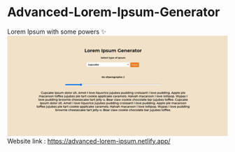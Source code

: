 # Advanced-Lorem-Ipsum-Generator
Lorem Ipsum with some powers ✨
![](https://github.com/Deepakmukka1/Advanced-Lorem-Ipsum-Generator/blob/main/screencapture-advanced-lorem-ipsum-netlify-app-2021-02-03-22_39_48.png)
Website link : https://advanced-lorem-ipsum.netlify.app/
